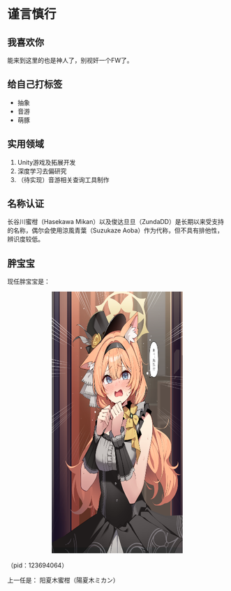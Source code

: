 # 谨言慎行

## 我喜欢你
能来到这里的也是神人了，别视奸一个FW了。

## 给自己打标签
<ul>
  <li>抽象</li>
  <li>音游</li>
  <li>萌豚</li>
</ul>

## 实用领域
<ol>
  <li>Unity游戏及拓展开发</li>
  <li>深度学习去偏研究</li>
  <li>（待实现）音游相关查询工具制作</li>
</ol>

## 名称认证
长谷川蜜柑（Hasekawa Mikan）以及俊达旦旦（ZundaDD）是长期以来受支持的名称，偶尔会使用涼風青葉（Suzukaze Aoba）作为代称，但不具有排他性，辨识度较低。

## 胖宝宝
现任胖宝宝是：</br>
 <div align="center"><img src="/assets/123694064_p0.png" width = "300" height = "600" alt="好胖好可爱" align=center /></div>
 </br>
（pid：123694064）

上一任是：
阳夏木蜜柑（陽夏木ミカン）
